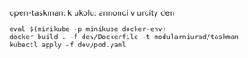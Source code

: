 open-taskman: k ukolu: annonci v urcity den

```
eval $(minikube -p minikube docker-env)
docker build . -f dev/Dockerfile -t modularniurad/taskman
kubectl apply -f dev/pod.yaml
```